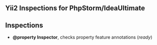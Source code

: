 Yii2 Inspections for PhpStorm/IdeaUltimate
---

Inspections
---
- **@property Inspector**, checks property feature annotations (*ready*)